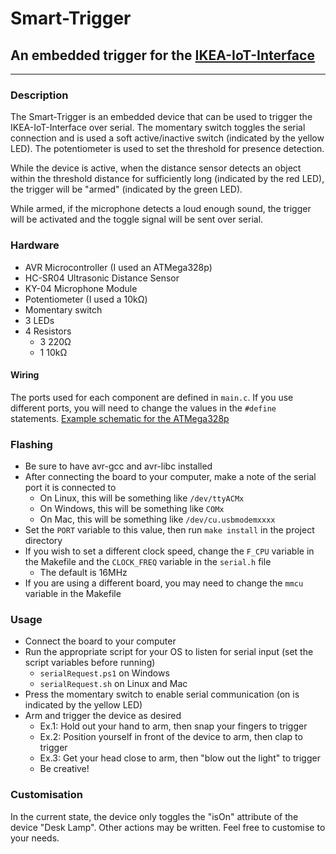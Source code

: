 # Smart-Trigger
## An embedded trigger for the [IKEA-IoT-Interface](https://github.com/danielshifman/IKEA-IoT-Interface)

---
### Description
The Smart-Trigger is an embedded device that can be used to trigger the IKEA-IoT-Interface over serial.
The momentary switch toggles the serial connection and is used a soft active/inactive switch (indicated by the yellow LED).
The potentiometer is used to set the threshold for presence detection.

While the device is active, when the distance sensor detects an object within the threshold distance for sufficiently long (indicated by the red LED), the trigger will be "armed" (indicated by the green LED).

While armed, if the microphone detects a loud enough sound, the trigger will be activated and the toggle signal will be sent over serial.

### Hardware
- AVR Microcontroller (I used an ATMega328p)
- HC-SR04 Ultrasonic Distance Sensor
- KY-04 Microphone Module
- Potentiometer (I used a 10kΩ)
- Momentary switch
- 3 LEDs
- 4 Resistors
  - 3 220Ω
  - 1 10kΩ

#### Wiring
The ports used for each component are defined in `main.c`.
If you use different ports, you will need to change the values in the `#define` statements.
[Example schematic for the ATMega328p](smart-trigger-schematic.pdf)

### Flashing
- Be sure to have avr-gcc and avr-libc installed
- After connecting the board to your computer, make a note of the serial port it is connected to
  - On Linux, this will be something like `/dev/ttyACMx`
  - On Windows, this will be something like `COMx`
  - On Mac, this will be something like `/dev/cu.usbmodemxxxx`
- Set the `PORT` variable to this value, then run `make install` in the project directory
- If you wish to set a different clock speed, change the `F_CPU` variable in the Makefile and the `CLOCK_FREQ` variable in the `serial.h` file
  - The default is 16MHz
- If you are using a different board, you may need to change the `mmcu` variable in the Makefile

### Usage
- Connect the board to your computer
- Run the appropriate script for your OS to listen for serial input (set the script variables before running)
    - `serialRequest.ps1` on Windows
    - `serialRequest.sh` on Linux and Mac
- Press the momentary switch to enable serial communication (on is indicated by the yellow LED)
- Arm and trigger the device as desired
  - Ex.1: Hold out your hand to arm, then snap your fingers to trigger
  - Ex.2: Position yourself in front of the device to arm, then clap to trigger
  - Ex.3: Get your head close to arm, then "blow out the light" to trigger
  - Be creative!

### Customisation
In the current state, the device only toggles the "isOn" attribute of the device "Desk Lamp".
Other actions may be written. Feel free to customise to your needs.